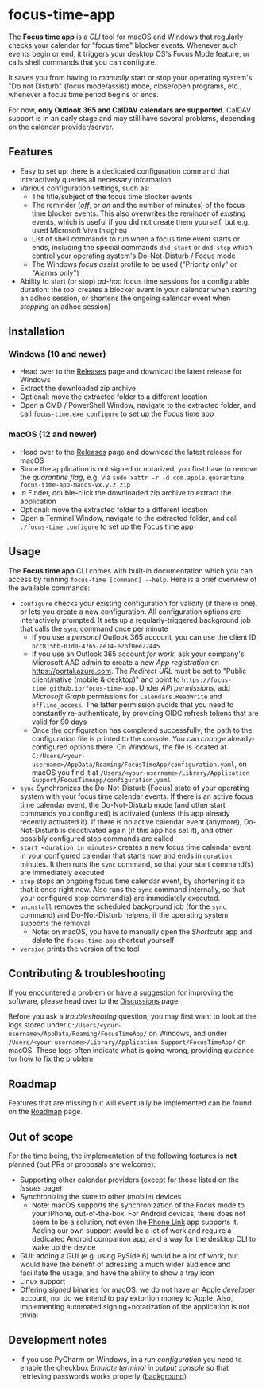 # focus-time-app

The **Focus time app** is a _CLI_ tool for macOS and Windows that regularly checks your calendar for "focus time"
blocker events. Whenever such events begin or end, it triggers your desktop OS's Focus Mode feature, or calls
shell commands that you can configure.

It saves you from having to _manually_ start or stop your operating system's "Do not Disturb" (focus mode/assist) mode,
close/open programs, etc., whenever a focus
time period begins or ends.

For now, **only Outlook 365 and CalDAV calendars are supported**. CalDAV support is in an early stage and may still 
have several problems, depending on the calendar provider/server.

## Features

- Easy to set up: there is a dedicated configuration command that interactively queries all necessary information
- Various configuration settings, such as:
    - The title/subject of the focus time blocker events
    - The reminder (_off_, or _on_ and the number of minutes) of the focus time blocker events. This also overwrites
      the reminder of _existing_ events, which is useful if you did not create them yourself, but e.g. used Microsoft
      Viva Insights)
    - List of shell commands to run when a focus time event starts or ends, including the special commands `dnd-start`
      or `dnd-stop` which control your operating system's Do-Not-Disturb / Focus mode
    - The Windows _focus assist_ profile to be used ("Priority only" or "Alarms only")
- Ability to start (or stop) _ad-hoc_ focus time sessions for a configurable duration: the tool creates a blocker event
  in your calendar when _starting_ an adhoc session, or shortens the ongoing calendar event when _stopping_ an adhoc
  session)

## Installation

### Windows (10 and newer)

- Head over to the [Releases](https://github.com/focus-time/focus-time-app/releases) page and download the latest
  release for Windows
- Extract the downloaded zip archive
- Optional: move the extracted folder to a different location
- Open a CMD / PowerShell Window, navigate to the extracted folder, and call `focus-time.exe configure` to set up the
  Focus time app

### macOS (12 and newer)

- Head over to the [Releases](https://github.com/focus-time/focus-time-app/releases) page and download the latest
  release for macOS
- Since the application is not signed or notarized, you first have to remove the _quarantine flag_, e.g.
  via `sudo xattr -r -d com.apple.quarantine focus-time-app-macos-vx.y.z.zip`
- In Finder, double-click the downloaded zip archive to extract the application
- Optional: move the extracted folder to a different location
- Open a Terminal Window, navigate to the extracted folder, and call `./focus-time configure` to set up the Focus time
  app

## Usage

The **Focus time app** CLI comes with built-in documentation which you can access by
running `focus-time [command] --help`. Here is a brief overview of the available commands:

- `configure` checks your existing configuration for validity (if there is one), or lets you create a new configuration.
  All configuration options are interactively prompted. It sets up a regularly-triggered background job that calls
  the `sync` command once per minute
    - If you use a _personal_ Outlook 365 account, you can use the client ID `bcc815bb-01d0-4765-ae14-e2bf0ee22445`
    - If you use an Outlook 365 account _for work_, ask your company's Microsoft AAD admin to create a new _App
      registration_ on https://portal.azure.com. The _Redirect URL_ must be set to "Public client/native (mobile &
      desktop)" and point to `https://focus-time.github.io/focus-time-app`. Under _API permissions_,
      add _Microsoft Graph_ permissions for `Calendars.ReadWrite` and `offline_access`. The latter permission avoids
      that you need to constantly re-authenticate, by providing OIDC refresh tokens that are valid for 90 days
    - Once the configuration has completed successfully, the path to the configuration file is printed to the console.
      You can _change_ already-configured options there. On Windows, the file is located
      at `C:/Users/<your-username>/AppData/Roaming/FocusTimeApp/configuration.yaml`, on macOS you find it
      at `/Users/<your-username>/Library/Application Support/FocusTimeApp/configuration.yaml`
- `sync` Synchronizes the Do-Not-Disturb (Focus) state of your operating system with your focus
  time calendar events. If there is an active focus time calendar event, the Do-Not-Disturb mode (and other start
  commands you configured) is activated (unless this app already recently activated it). If there is no active
  calendar event (anymore), Do-Not-Disturb is deactivated again (if this app has set it), and other possibly configured
  stop commands are called
- `start <duration in minutes>` creates a new focus time calendar event in your configured calendar that starts _now_
  and ends in `duration` minutes. It then runs the `sync` command, so that your start command(s) are
  immediately executed
- `stop` stops an ongoing focus time calendar event, by shortening it so that it ends right now. Also runs the `sync`
  command internally, so that your configured stop command(s) are immediately executed.
- `uninstall` removes the scheduled background job (for the `sync` command) and Do-Not-Disturb helpers, if the operating
  system supports the removal
    - Note: on macOS, you have to manually open the _Shortcuts_ app and delete the `focus-time-app` shortcut yourself
- `version` prints the version of the tool

## Contributing & troubleshooting

If you encountered a problem or have a suggestion for improving the software, please head over to
the [Discussions](https://github.com/focus-time/focus-time-app/discussions) page.

Before you ask a _troubleshooting_ question, you may first want to look at the logs stored
under `C:/Users/<your-username>/AppData/Roaming/FocusTimeApp/` on Windows,
and under `/Users/<your-username>/Library/Application Support/FocusTimeApp/` on macOS. These logs often indicate what
is going wrong, providing guidance for how to fix the problem.

## Roadmap

Features that are missing but will eventually be implemented can be found on
the [Roadmap](https://github.com/orgs/focus-time/projects/1) page.

## Out of scope

For the time being, the implementation of the following features is **not** planned (but PRs or proposals are welcome):

- Supporting other calendar providers (except for those listed on the _Issues_ page)
- Synchronizing the state to other (mobile) devices
    - Note: macOS supports the synchronization of the Focus mode to your iPhone, out-of-the-box. For Android
      devices, there does not seem to be a solution, not even
      the [Phone Link](https://apps.microsoft.com/store/detail/phone-link/9NMPJ99VJBWV) app supports it. Adding our own
      support would be a lot of work and require a dedicated Android companion app, and a way for the desktop CLI to
      wake up the device
- GUI: adding a GUI (e.g. using PySide 6) would be a lot of work, but would have the benefit of adressing a much wider
  audience and facilitate the usage, and have the ability to show a tray icon
- Linux support
- Offering _signed_ binaries for macOS: we do not have an Apple _developer_ account, nor do we intend to pay extortion
  money to Apple. Also, implementing automated signing+notarization of the application is not trivial

## Development notes

- If you use PyCharm on Windows, in a _run configuration_ you need to enable the checkbox _Emulate terminal in output
  console_ so that retrieving passwords works
  properly ([background](https://youtrack.jetbrains.com/issue/PY-1823/getpass-should-accept-input-in-IDE-console))
